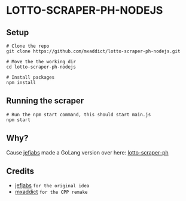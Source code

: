# LOTTO-SCRAPER-PH-NODEJS

## Setup
```shell
# Clone the repo
git clone https://github.com/mxaddict/lotto-scraper-ph-nodejs.git

# Move the the working dir
cd lotto-scraper-ph-nodejs

# Install packages
npm install
```

## Running the scraper
```shell
# Run the npm start command, this should start main.js
npm start
```

## Why?
Cause [jefjabs](https://github.com/jefjabs) made a GoLang
version over here: [lotto-scraper-ph](https://github.com/jefjabs/lotto-scraper-ph)

## Credits
- [jefjabs](https://github.com/jefjabs) `for the original idea`
- [mxaddict](https://github.com/mxaddict) `for the CPP remake`

